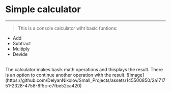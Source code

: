 # **Simple calculator**
___
> This is a console calculator wiht basic funtions:
<ul>
  <li>Add</li>
  <li>Subtract</li>
  <li>Multiply</li>
  <li>Devide</li>
</ul>
<br>
<a>The calculator makes basik math operations and thisplays the result. There is an option to continue another operation with the result. </a>
![image](https://github.com/DelyanNikolov/Small_Projects/assets/145500850/2a171751-2328-4758-8f5c-e7fbe52ca420)
